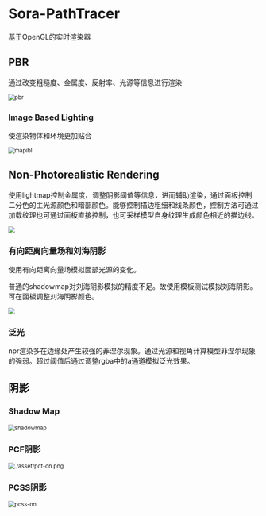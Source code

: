 # Sora-PathTracer
基于OpenGL的实时渲染器



## PBR

通过改变粗糙度、金属度、反射率、光源等信息进行渲染

<img src="./asset/pbr.png" alt="pbr" style="zoom:80%;" />



### Image Based Lighting

使渲染物体和环境更加贴合

<img src="./asset/mapibl.png" alt="mapibl" style="zoom:80%;" />





## Non-Photorealistic Rendering

使用lightmap控制金属度、调整阴影阈值等信息，进而辅助渲染，通过面板控制二分色的主光源颜色和暗部颜色。能够控制描边粗细和线条颜色，控制方法可通过加载纹理也可通过面板直接控制，也可采样模型自身纹理生成颜色相近的描边线。

<img src="./asset/npr.png" style="zoom:80%;" />



### 有向距离向量场和刘海阴影

使用有向距离向量场模拟面部光源的变化。

普通的shadowmap对刘海阴影模拟的精度不足。故使用模板测试模拟刘海阴影。可在面板调整刘海阴影颜色。

<img src="./asset/sdf.gif" style="zoom:80%;" />



### 泛光

npr渲染多在边缘处产生较强的菲涅尔现象。通过光源和视角计算模型菲涅尔现象的强弱。超过阈值后通过调整rgba中的a通道模拟泛光效果。



## 阴影

### Shadow Map

<img src="./asset/shadowmap.png" alt="shadowmap" style="zoom:80%;" />



### PCF阴影

<img src="pcf-on-1683692455482-4.png" alt="./asset/pcf-on.png" style="zoom:80%;" />



### PCSS阴影

<img src="./asset/pcss-on.png" alt="pcss-on" style="zoom:80%;" />

